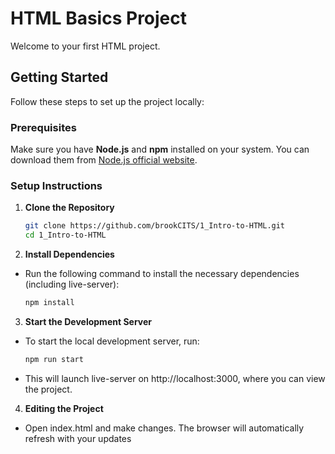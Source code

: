# HTML Basics Project

Welcome to your first HTML project.

## Getting Started

Follow these steps to set up the project locally:

### Prerequisites

Make sure you have **Node.js** and **npm** installed on your system. You can download them from [Node.js official website](https://nodejs.org/).

### Setup Instructions

1. **Clone the Repository**
   ```bash
   git clone https://github.com/brookCITS/1_Intro-to-HTML.git
   cd 1_Intro-to-HTML
   ```
2. **Install Dependencies**

- Run the following command to install the necessary dependencies (including live-server):

  ```bash
  npm install
  ```

3. **Start the Development Server**

- To start the local development server, run:

  ```bash
  npm run start
  ```

- This will launch live-server on http://localhost:3000, where you can view the project.

4. **Editing the Project**

- Open index.html and make changes. The browser will automatically refresh with your updates
